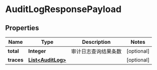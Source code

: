 
# AuditLogResponsePayload

## Properties
Name | Type | Description | Notes
------------ | ------------- | ------------- | -------------
**total** | **Integer** | 审计日志查询结果条数 |  [optional]
**traces** | [**List&lt;AuditLog&gt;**](AuditLog.md) |  |  [optional]



